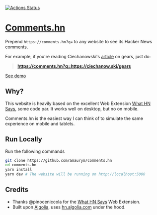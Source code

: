 [![Actions Status](https://github.com/amaurym/comments.hn/workflows/pr/badge.svg)](https://github.com/amaurym/comments.hn/actions)

# [Comments.hn](https://comments.hn)

Prepend `https://comments.hn?q=` to any website to see its Hacker News comments.

For example, if you're reading Ciechanowski's [article](https://ciechanow.ski/gears) on gears, just do:

> **https://comments.hn?q=https://ciechanow.ski/gears**

[See demo](https://comments.hn?q=https://ciechanow.ski/gears)

## Why?

This website is heavily based on the excellent Web Extension [What HN Says](https://github.com/pinoceniccola/what-hn-says-webext), some code par. It works well on desktop, but no on mobile.

Comments.hn is the easiest way I can think of to simulate the same experience on mobile and tablets.

## Run Locally

Run the following commands

```bash
git clone https://github.com/amaurym/comments.hn
cd comments.hn
yarn install
yarn dev # The website will be running on http://localhost:5000
```

## Credits

-   Thanks @pinoceniccola for the [What HN Says](https://github.com/pinoceniccola/what-hn-says-webext) Web Extension.
-   Built upon [Algolia](https://www.algolia.com/), uses [hn.algolia.com](https://hn.algolia.com) under the hood.
